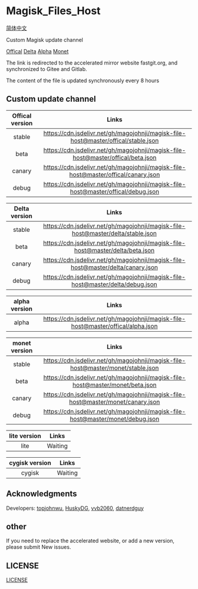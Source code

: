 # Magisk_Files_Host

[简体中文](https://github.com/magojohnji/magisk-file-host/blob/master/README_CN.md)

Custom Magisk update channel

[Offical](https://github.com/topjohnwu/magisk-files)
[Delta](https://github.com/HuskyDG/magisk-files)
[Alpha](https://github.com/vvb2060/magisk_files)
[Monet](https://github.com/datnerdguy/magisk-monet-files)

The link is redirected to the accelerated mirror website fastgit.org, and synchronized to Gitee and Gitlab.

The content of the file is updated synchronously every 8 hours

## Custom update channel

|  Offical version |                                  Links                                   |
| :----: | :---------------------------------------------------------------------: |
| stable | <https://cdn.jsdelivr.net/gh/magojohnji/magisk-file-host@master/offical/stable.json> |
|  beta  |  <https://cdn.jsdelivr.net/gh/magojohnji/magisk-file-host@master/offical/beta.json>  |
| canary | <https://cdn.jsdelivr.net/gh/magojohnji/magisk-file-host@master/offical/canary.json> |
| debug | <https://cdn.jsdelivr.net/gh/magojohnji/magisk-file-host@master/offical/debug.json> |

|  Delta version |                                  Links                                   |
| :----: | :---------------------------------------------------------------------: |
| stable | <https://cdn.jsdelivr.net/gh/magojohnji/magisk-file-host@master/delta/stable.json> |
|  beta  |  <https://cdn.jsdelivr.net/gh/magojohnji/magisk-file-host@master/delta/beta.json>  |
| canary | <https://cdn.jsdelivr.net/gh/magojohnji/magisk-file-host@master/delta/canary.json> |
| debug | <https://cdn.jsdelivr.net/gh/magojohnji/magisk-file-host@master/delta/debug.json> |

|  alpha version |                                  Links                                   |
| :----: | :---------------------------------------------------------------------: |
| alpha | <https://cdn.jsdelivr.net/gh/magojohnji/magisk-file-host@master/offical/alpha.json> |

|  monet version |                                  Links                                   |
| :----: | :---------------------------------------------------------------------: |
| stable | <https://cdn.jsdelivr.net/gh/magojohnji/magisk-file-host@master/monet/stable.json> |
|  beta  |  <https://cdn.jsdelivr.net/gh/magojohnji/magisk-file-host@master/monet/beta.json>  |
| canary | <https://cdn.jsdelivr.net/gh/magojohnji/magisk-file-host@master/monet/canary.json> |
| debug | <https://cdn.jsdelivr.net/gh/magojohnji/magisk-file-host@master/monet/debug.json> |

| lite version |                                  Links                                   |
| :----: | :---------------------------------------------------------------------: |
| lite | Waiting |

| cygisk version |                                  Links                                   |
| :----: | :---------------------------------------------------------------------: |
| cygisk | Waiting |

## Acknowledgments

Developers: [topjohnwu](https://github.com/topjohnwu), [HuskyDG](https://github.com/HuskyDG), [vvb2060](https://github.com/vvb2060), [datnerdguy ](https://github.com/datnerdguy)

## other

If you need to replace the accelerated website, or add a new version, please submit New issues.

## LICENSE

[LICENSE](https://raw.githubusercontent.com/magojohnji/magisk-file-host/master/LICENSE)
